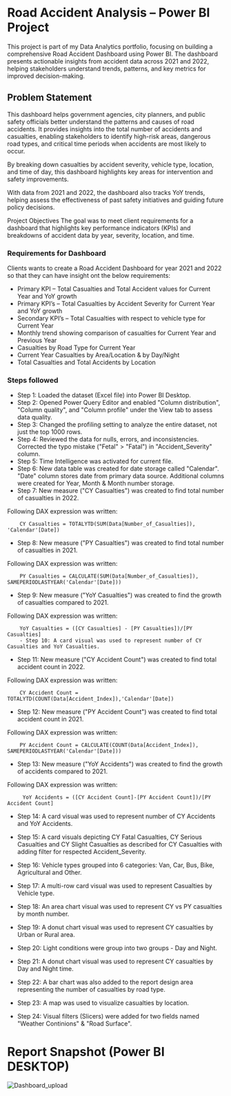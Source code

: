 # Road Accident Analysis – Power BI Project
This project is part of my Data Analytics portfolio, focusing on building a comprehensive Road Accident Dashboard using Power BI. The dashboard presents actionable insights from accident data across 2021 and 2022, helping stakeholders understand trends, patterns, and key metrics for improved decision-making.

## Problem Statement
This dashboard helps government agencies, city planners, and public safety officials better understand the patterns and causes of road accidents. It provides insights into the total number of accidents and casualties, enabling stakeholders to identify high-risk areas, dangerous road types, and critical time periods when accidents are most likely to occur.

By breaking down casualties by accident severity, vehicle type, location, and time of day, this dashboard highlights key areas for intervention and safety improvements. 

With data from 2021 and 2022, the dashboard also tracks YoY trends, helping assess the effectiveness of past safety initiatives and guiding future policy decisions.

Project Objectives
The goal was to meet client requirements for a dashboard that highlights key performance indicators (KPIs) and breakdowns of accident data by year, severity, location, and time.

### Requirements for Dashboard

Clients wants to create a Road Accident Dashboard for year 2021 and 2022 so that they can have insight  ont the below requirements:
- Primary KPI – Total Casualties and Total Accident values for Current Year and YoY growth
- Primary KPI’s – Total Casualties by Accident Severity for Current Year and YoY growth
- Secondary KPI’s – Total Casualties with respect to vehicle type for Current Year
- Monthly trend showing comparison of casualties for Current Year and Previous Year
- Casualties by Road Type for Current Year
- Current Year Casualties by Area/Location & by Day/Night
- Total Casualties and Total Accidents by Location

### Steps followed 
- Step 1: Loaded the dataset (Excel file) into Power BI Desktop.
- Step 2: Opened Power Query Editor and enabled "Column distribution", "Column quality", and "Column profile" under the View tab to assess data quality.
- Step 3: Changed the profiling setting to analyze the entire dataset, not just the top 1000 rows.
- Step 4: Reviewed the data for nulls, errors, and inconsistencies. Corrected the typo mistake ("Fetal" > "Fatal") in "Accident_Severity" column.
- Step 5: Time Intelligence was activated for current file.
- Step 6: New data table was created for date storage called "Calendar". "Date" column stores date from primary data source. Additional columns were created for Year, Month & Month number storage.
- Step 7: New measure ("CY Casualties") was created to find total number of casualties in 2022.

Following DAX expression was written:
        
        CY Casualties = TOTALYTD(SUM(Data[Number_of_Casualties]), 'Calendar'[Date])
        
- Step 8: New measure ("PY Casualties") was created to find total number of casualties in 2021.

Following DAX expression was written:
        
        PY Casualties = CALCULATE(SUM(Data[Number_of_Casualties]), SAMEPERIODLASTYEAR('Calendar'[Date]))

- Step 9: New measure ("YoY Casualties") was created to find the growth of casualties compared to 2021.

Following DAX expression was written:
        
        YoY Casualties = ([CY Casualties] - [PY Casualties])/[PY Casualties] 
        - Step 10: A card visual was used to represent number of CY Casualties and YoY Casualties.

- Step 11: New measure ("CY Accident Count") was created to find total accident count in 2022.

Following DAX expression was written:
        
        CY Accident Count = TOTALYTD(COUNT(Data[Accident_Index]),'Calendar'[Date]) 

- Step 12: New measure ("PY Accident Count") was created to find total accident count in 2021.

Following DAX expression was written:
        
        PY Accident Count = CALCULATE(COUNT(Data[Accident_Index]), SAMEPERIODLASTYEAR('Calendar'[Date]))

- Step 13: New measure ("YoY Accidents") was created to find the growth of accidents compared to 2021.

Following DAX expression was written:

         YoY Accidents = ([CY Accident Count]-[PY Accident Count])/[PY Accident Count]

- Step 14: A card visual was used to represent number of CY Accidents and YoY Accidents.

- Step 15: A card visuals depicting CY Fatal Casualties, CY Serious Casualties and CY Slight Casualties as described for CY Casualties with adding filter for respected Accident_Severity.

- Step 16: Vehicle types grouped into 6 categories: Van, Car, Bus, Bike, Agricultural and Other.

- Step 17: A multi-row card visual was used to represent Casualties by Vehicle type.

- Step 18: An area chart visual was used to represent CY vs PY casualties by month number.

- Step 19: A donut chart visual was used to represent CY casualties by Urban or Rural area.

- Step 20: Light conditions were group into two groups - Day and Night.

- Step 21: A donut chart visual was used to represent CY casualties by Day and Night time.
- Step 22: A bar chart was also added to the report design area representing the number of casualties by road type.
- Step 23: A map was used to visualize casualties by location.
- Step 24: Visual filters (Slicers) were added for two fields named "Weather Continions" & "Road Surface".

 # Report Snapshot (Power BI DESKTOP)

![Dashboard_upload](https://user-images.githubusercontent.com/102996550/174074051-4f08287a-0568-4fdf-8ac9-6762e0d8fa94.jpg)
